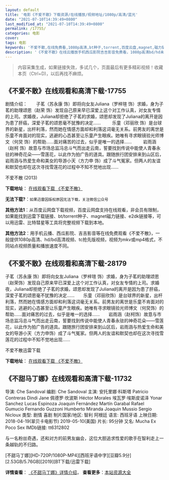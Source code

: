 ```yaml
---
layout: default
title: '电影《不爱不散》下载资源/在线播放/视频地址/1080p/高清/蓝光'
date: "2021-07-10T14:39:49+0800"
last_modified_at: "2021-07-10T14:39:49+0800"
permalink: /17755/
categories: 电影
cover:
tags: 电影
keywords: '不爱不散,在线免费看,1080p高清,bt种子,torrent,百度云盘,magnet,磁力链,迅雷下载资源'
description: '《不爱不散》在线云播放手机西瓜影院吉吉影音免费看，1080p高清bd/hd未删减完整版和tc抢先枪版，mkv/mp4格式，附带bt/torrent种子、magnet/磁力链、百度云盘、网盘资源迅雷下载链接'
---
```


>内容采集生成，如果链接失效，多试几个，页面最后有更多精彩视频！收藏本页（Ctrl+D)，以后再找不麻烦。


## 《不爱不散》在线观看和高清下载-17755

剧情介绍：　　子茗（苏永康 饰）即将向女友Juliana（罗梓瑄 饰）求婚，身为子茗的助理颂恩（赵荣 饰）发现自己原来早已深爱上这个对工作认真，对女友专情的上司。求婚夜，Juliana却拒绝了子茗的求婚，颂恩却发现了Juliana的离开是因为患了肝癌，深爱子茗的颂恩毫不犹豫的决定……  　　乐童（邓丽欣 饰）是台球界的新星，出杆利落，然而她在情感方面却和利落这词毫无关系。前男友的离世是乐童不肯面对的现实，逃避的心态甚至让乐童产生眼疾。她唯有寻求眼镜验光师博文（何炅 饰）的帮助……面对痛苦的过去，似乎是唯一的选择……  　　岩雨涵（赵柯 饰）故意与市场总监冯总斗气而出走云南，誓要找到传说中能使人青春永驻的神奇花朵——雪莲花，以此作为拍广告的道具。跟随旅行团安排来到山区后，岩雨涵与热爱生命和美女的导游小天（方力申 饰）成了斗气冤家。但两人的友谊和默契也却在这次寻找雪莲花的过程中不知不觉地出现……


不爱不散 (2013)

**下载地址**： [在线观看下载 《不爱不散》](https://www.btbtdy.me/btdy/dy3430.html) 


**无法下载?**：`如果迅雷因版权原因无法下载，关注微信公众号 `

**其他方法1**：从百度云网盘下载视频，百度云网盘支持在线观看，非会员有限制，如果能找到迅雷下载链接、bt/torrent种子、magnet磁力链接、e2dk链接等，可以用迅雷、比特彗星等工具将完整视频下载到本地。

**其他方法2**：用手机云播、西瓜影院、吉吉影音等在线免费观看《不爱不散》，一般提供1080p高清、hd/bd高清视频、tc抢先版视频，视频为mkv或mp4格式，不同站点视频质量和播放速度不同。


## 《不爱不散》在线观看和高清下载-28179

子茗（苏永康 饰）即将向女友Juliana（罗梓瑄 饰）求婚，身为子茗的助理颂恩（赵荣饰）发现自己原来早已深爱上这个对工作认真，对女友专情的上司。求婚夜，Juliana却拒绝了子茗的求婚，颂恩却发现了Juliana的离开是因为患了肝癌，深爱子茗的颂恩毫不犹豫的决定……　　乐童（邓丽欣饰）是台球界的新星，出杆利落，然而她在情感方面却和利落这词毫无关系。前男友的离世是乐童不肯面对的现实，逃避的心态甚至让乐童产生眼疾。她唯有寻求眼镜验光师博文（何炅饰）的帮助&hellip;…面对痛苦的过去，似乎是唯一的选择……　　岩雨涵（赵柯饰）故意与市场总监冯总斗气而出走云南，誓要找到传说中能使人青春永驻的神奇花朵&mdash;—雪莲花，以此作为拍广告的道具。跟随旅行团安排来到山区后，岩雨涵与热爱生命和美女的导游小天（方力申饰）成了斗气冤家。但两人的友谊和默契也却在这次寻找雪莲花的过程中不知不觉地出现&hellip;…


不爱不散迅雷下载

**下载地址**： [在线观看下载 《不爱不散》](https://www.993dy.com//vod-detail-id-20339.html) 


## 《不甜马丁娜》在线观看和高清下载-11732

导演: Che Sandoval 编剧: Che Sandoval 主演: 安托里娜·科斯塔 Patricio Contreras Dindi Jane 佩德罗·坎波斯 Héctor Morales 埃瓦罗·埃斯皮诺泽 Yonar Sanchez Lucas Espinoza Joaquin Fernández Martín Garabal Rafael Gumucio Fernando Guzzoni Humberto Miranda Joaquin Mussio Sergio Nicloux 类型: 剧情 喜剧 制片国家/地区: 智利 阿根廷 语言: 西班牙语 上映日期: 2018-04-19(翠贝卡电影节) 2019-05-10(美国) 片长: 95分钟 又名: Mucha Ex Poco Sex IMDb链接: tt6312802

与一名粉丝奇遇，还和对方的前男友幽会，这位大胆追求性爱的歌手在智利走上一条越轨的不归路。


[不甜马丁娜][HD-720P/1080P-MP4][西班牙语中字][豆瓣5.9分][2.53GB/5.76GB][2019][BT下载/迅雷下载]

**详情查看**： [《不甜马丁娜》详情介绍](/movie/11732/)， **查看更多**：[本站资源大全](/movie/t/all/)

